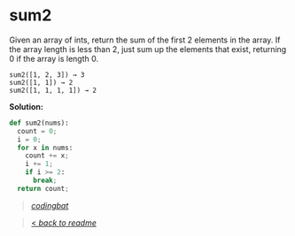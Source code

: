 # sum2

Given an array of ints, return the sum of the first 2 elements in the array. If the array length is less than 2, just sum up the elements that exist, returning 0 if the array is length 0.

```
sum2([1, 2, 3]) → 3
sum2([1, 1]) → 2
sum2([1, 1, 1, 1]) → 2
```

**Solution:**

```python
def sum2(nums):
  count = 0;
  i = 0;
  for x in nums:
    count += x;
    i += 1;
    if i >= 2:
      break;
  return count;
```

> _[codingbat](https://codingbat.com/prob/p192589)_

> [< _back to readme_](/README.md)